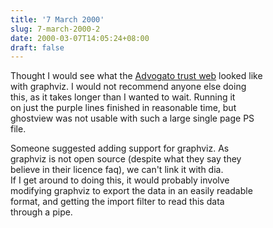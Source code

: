 ```yaml
---
title: '7 March 2000'
slug: 7-march-2000-2
date: 2000-03-07T14:05:24+08:00
draft: false
---
```


Thought I would see what the [Advogato trust
web](http://www.advogato.org/person/graph.dot) looked like\
with graphviz. I would not recommend anyone else doing\
this, as it takes longer than I wanted to wait. Running it\
on just the purple lines finished in reasonable time, but\
ghostview was not usable with such a large single page PS\
file.

Someone suggested adding support for graphviz. As\
graphviz is not open source (despite what they say they\
believe in their licence faq), we can\'t link it with dia.\
If I get around to doing this, it would probably involve\
modifying graphviz to export the data in an easily readable\
format, and getting the import filter to read this data\
through a pipe.
